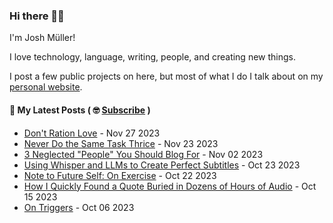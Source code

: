 ### Hi there 👋🏻

I'm Josh Müller!

I love technology, language, writing, people, and creating new things.

I post a few public projects on here, but most of what I do I talk about on my [personal website](https://joshmuller.ca).




#### 📝 My Latest Posts ( 🤓 [Subscribe](https://joshmuller.ca/subscribe) )

<!-- BLOG-POST-LIST:START -->
- [Don&#39;t Ration Love](https://joshmuller.ca/writings/2023/dont-ration-love/) - Nov 27 2023
- [Never Do the Same Task Thrice](https://joshmuller.ca/writings/2023/never-do-the-same-task-thrice/) - Nov 23 2023
- [3 Neglected &quot;People&quot; You Should Blog For](https://joshmuller.ca/writings/2023/who-to-write-to/) - Nov 02 2023
- [Using Whisper and LLMs to Create Perfect Subtitles](https://joshmuller.ca/writings/2023/use-llm-for-subtitles/) - Oct 23 2023
- [Note to Future Self: On Exercise](https://joshmuller.ca/writings/2023/note-to-future-self-exercise/) - Oct 22 2023
- [How I Quickly Found a Quote Buried in Dozens of Hours of Audio](https://joshmuller.ca/writings/2023/search-audio/) - Oct 15 2023
- [On Triggers](https://joshmuller.ca/writings/2023/on-triggers/) - Oct 06 2023<!-- BLOG-POST-LIST:END -->



<!--
**theJoshMuller/theJoshMuller** is a ✨ _special_ ✨ repository because its `README.md` (this file) appears on your GitHub profile.

Here are some ideas to get you started:

- 🔭 I’m currently working on ...
- 🌱 I’m currently learning ...
- 👯 I’m looking to collaborate on ...
- 🤔 I’m looking for help with ...
- 💬 Ask me about ...
- 📫 How to reach me: ...
- 😄 Pronouns: ...
- ⚡ Fun fact: ...
-->
